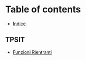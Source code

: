 # Table of contents

* [Indice](README.md)

## TPSIT

* [Funzioni Rientranti](tpsit/funzioni-rientranti.md)

